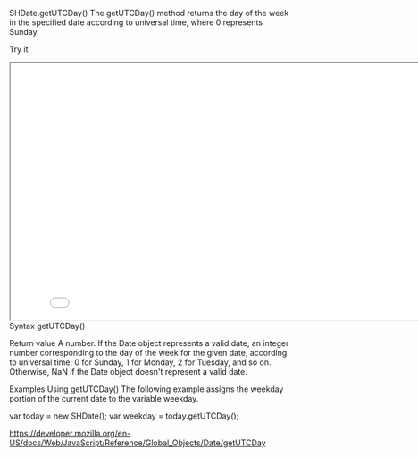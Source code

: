 SHDate.getUTCDay()
The getUTCDay() method returns the day of the week in the specified date according to universal time, where 0 represents Sunday.

Try it

<iframe style="width: 830px; height: 460px;" src="/SHDateTime-js/examples/live.html?function=getHours" title="MDN Web Docs Interactive Example" loading="lazy"></iframe>
<br/>
Syntax
getUTCDay()

Return value
A number. If the Date object represents a valid date, an integer number corresponding to the day of the week for the given date, according to universal time: 0 for Sunday, 1 for Monday, 2 for Tuesday, and so on. Otherwise, NaN if the Date object doesn't represent a valid date.

Examples
Using getUTCDay()
The following example assigns the weekday portion of the current date to the variable weekday.

var today = new SHDate();
var weekday = today.getUTCDay();

https://developer.mozilla.org/en-US/docs/Web/JavaScript/Reference/Global_Objects/Date/getUTCDay
